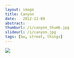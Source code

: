```yaml
---
layout: image
title: Canyon
date:   2012-12-09
abstract: 
thumburl: /i/canyon_thumb.jpg
slideurl: /i/canyon.jpg
tags: [bw, street, things]
---
```

![]({{site.url}}/i/canyon.jpg)

